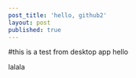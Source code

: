 ```yaml
---
post_title: 'hello, github2'
layout: post
published: true
---
```

#this is a test from desktop app
hello

lalala